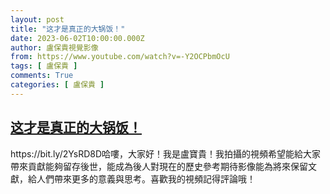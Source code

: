 ```yaml
---
layout: post
title: "这才是真正的大锅饭！"
date: 2023-06-02T10:00:00.000Z
author: 盧保貴視覺影像
from: https://www.youtube.com/watch?v=-Y2OCPbmOcU
tags: [ 盧保貴 ]
comments: True
categories: [ 盧保貴 ]
---
```

<!--1685700000000-->
[这才是真正的大锅饭！](https://www.youtube.com/watch?v=-Y2OCPbmOcU)
------

<div>
https://bit.ly/2YsRD8D哈嘍，大家好！我是盧寶貴！我拍攝的視頻希望能給大家帶來貢獻能夠留存後世，能成為後人對現在的歷史參考期待影像能為將來保留文獻，給人們帶來更多的意義與思考。喜歡我的視頻記得評論哦！
</div>
